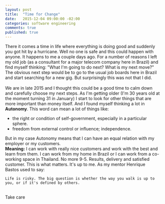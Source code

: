 ```yaml
---
layout: post
title:  "Time for Change"
date:   2015-12-04 09:00:00 -02:00
categories: software engineering
comments: true
published: true
---
```

There it comes a time in life where everything is doing good and suddenly you got hit by a hurricane. Well no one is safe and this could happen with anyone. It happens to me a couple days ago. For a number of reasons I left my old job (as a consultant for a major telecom company here in Brazil) and find myself thinking: "What I'm going to do next? What is my next move?" The obvious next step would be to go to the usual job boards here in Brazil and start searching for a new gig. But surprisingly this was not that I did.  <br />  
We are in late 2015 and I thought this could be a good time to calm down and carefully choose my next steps. As I'm getting older (I'm 30 years old at the moment turning 31 in January) I start to look for other things that are more important than money itself. And I found myself thinking a lot in **Autonomy**. This word can mean a lot of things like:<br />

* the right or condition of self-government, especially in a particular sphere.<br />
* freedom from external control or influence; independence.<br />

But in my case Autonomy means that I can have an equal relation with my employer or my customers.  
**Meaning:** I can work with really nice customers and work with the best and learn from them. I can work from my home in Brazil or I can work from a co-working space in Thailand. No more 9-5. Results, delivery and satisfied customer. This is what matters. It's up to me.  As my mentor Henrique Bastos used to say:  <br />  
```
Life is risky. The big question is whether the way you walk is up to you, or if it's defined by others.
```  
<br />
Take care  
